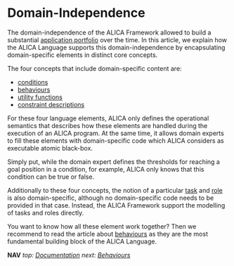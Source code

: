 # Domain-Independence

The domain-independence of the ALICA Framework allowed to build a substantial [application portfolio](application_portfolio.md) over the time. In this article, we explain how the ALICA Language supports this domain-independence by encapsulating domain-specific elements in distinct core concepts.

The four concepts that include domain-specific content are:

* [conditions](conditions.md)
* [behaviours](behaviours.md)
* [utility functions](utility_functions.md)
* [constraint descriptions](constraints.md)

For these four language elements, ALICA only defines the operational semantics that describes how these elements are handled during the execution of an ALICA program. At the same time, it allows domain experts to fill these elements with domain-specific code which ALICA considers as executable atomic black-box.

Simply put, while the domain expert defines the thresholds for reaching a goal position in a condition, for example, ALICA only knows that this condition can be true or false.

Additionally to these four concepts, the notion of a particular [task](finite-state_machines.md) and [role](roles.md) is also domain-specific, although no domain-specific code needs to be provided in that case. Instead, the ALICA Framework support the modelling of tasks and roles directly.

You want to know how all these element work together? Then we recommend to read the article about [behaviours](behaviours.md) as they are the most fundamental building block of the ALICA Language.

**NAV** *top: [Documentation](../README.md)* *next: [Behaviours](behaviours.md)*
